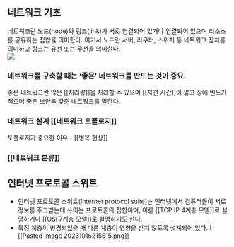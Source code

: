 ## 네트워크 기초
네트워크란 노드(node)와 링크(link)가 서로 연결되어 있거나 
연결되어 있으며 리소스를 공유하는 집합을 의미한다.
여기서 노드란 서버, 라우터, 스위치 등 네트워크 장치를 의미하고 링크는 유선 또는 무선을 의미한다.\
![](https://i.imgur.com/0hwjUXd.png)

### 네트워크를 구축할 때는 ‘좋은’ 네트워크를 만드는 것이 중요.
좋은 네트워크란 많은 [[처리량]]을 처리할 수 있으며 
[[지연 시간]]이 짧고 장애 빈도가 적으며 좋은 보안을 갖춘 네트워크를 말한다.

### 네트워크 설계 [[네트워크 토폴로지]]
토폴로지가 중요한 이유 - [[병목 현상]]

### [[네트워크 분류]]

## 인터넷 프로토콜 스위트
* 인터넷 프로토콜 스위트(Internet protocol suite)는 인터넷에서 컴퓨터들이 서로 정보를 주고받는데 쓰이는 프로토콜의 집합이며, 이를 [[TCP IP 4계층 모델]]로 설명하거나 [[OSI 7계층 모델]]로 설명하기도 한다.
* 특정 계층이 변경되었을 때 다른 계층이 영향을 받지 않도록 설계되어 있다.
![[Pasted image 20231016215515.png]]